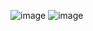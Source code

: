 ![image](https://github.com/leiasantos/exercicio-reprograma-modal/assets/57420848/bc4262d2-0549-4030-9779-3c81e961684f)
![image](https://github.com/leiasantos/exercicio-reprograma-modal/assets/57420848/8454baff-e2e6-4db8-a18b-113c8de370d7)

